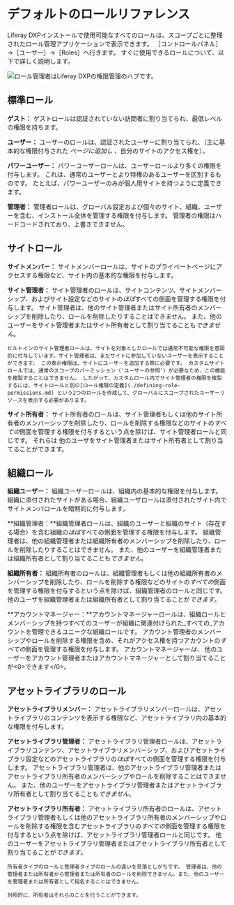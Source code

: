 # デフォルトのロールリファレンス

Liferay DXPインストールで使用可能なすべてのロールは、スコープごとに整理されたロール管理アプリケーションで表示できます。 ［コントロールパネル］&rarr;［ユーザー］&rarr;［Roles］へ行きます。 すぐに使用できるロールについて、以下で詳しく説明します。

![ロール管理者はLiferay DXPの権限管理のハブです。](./default-roles-reference/images/01.png)

## 標準ロール

**ゲスト：** ゲストロールは認証されていない訪問者に割り当てられ、最低レベルの権限を持ちます。

**ユーザー：** ユーザーのロールは、認証されたユーザーに割り当てられ、（主に基本的な権限付与された *ページに追加し* 、自分のサイトのアクセス権を）。

**パワーユーザー：** パワーユーザーロールは、ユーザーロールより多くの権限を付与します。 これは、通常のユーザーとより特権のあるユーザーを区別するものです。 たとえば、パワーユーザーのみが個人用サイトを持つように定義できます。

**管理者：** 管理者ロールは、グローバル設定および個々のサイト、組織、ユーザーを含む、インストール全体を管理する権限を付与します。 管理者の権限はハードコードされており、上書きできません。

## サイトロール

**サイトメンバー：** サイトメンバーロールは、サイトのプライベートページにアクセスする権限など、サイト内の基本的な権限を付与します。

**サイト管理者：** サイト管理者のロールは、サイトコンテンツ、サイトメンバーシップ、およびサイト設定などのサイトの*ほぼ*すべての側面を管理する権限を付与します。 サイト管理者は、他のサイト管理者またはサイト所有者のメンバーシップを削除したり、ロールを削除したりすることはできません。 また、他のユーザーをサイト管理者またはサイト所有者として割り当てることも*できません*。

```{note}
ビルトインのサイト管理者ロールは、サイトを対象としたロールでは通常不可能な権限を意図的に付与しています。サイト管理者は、まだサイトに参加していないユーザーを表示することができます。 この表示権限は、サイトにユーザーを追加する際に必要です。 カスタムサイトロールでは、通常のスコープのパーミッション（'ユーザーの参照'）が必要なため、この機能を複製することはできません。 したがって、カスタムロール内でサイト管理者の権限を複製するには、サイトロールと別の[ロール権限の定義](./defining-role-permissions.md) という2つのロールを作成して、グローバルにスコープされたユーザーリソースを表示する必要があります。
```

**サイト所有者：** サイト所有者のロールは、サイト管理者もしくは他のサイト所有者のメンバーシップを削除したり、ロールを削除する権限などのサイトの*すべての*側面を管理する権限を付与するという点を除けば、サイト管理者ロールと同じです。 それらは 他のユーザをサイト管理者またはサイト所有者として割り当てることができます。

## 組織ロール

**組織ユーザー：** 組織ユーザーロールは、組織内の基本的な権限を付与します。 組織に添付されたサイトがある場合、組織ユーザロールは添付されたサイト内でサイトメンバロールを暗黙的に付与します。

**組織管理者：**組織管理者ロールは、組織のユーザーと組織のサイト（存在する場合）を含む組織の*ほぼ*すべての側面を管理する権限を付与します。 組織管理者は、他の組織管理者または組織所有者のメンバーシップを削除したり、ロールを削除したりすることはできません。 また、他のユーザーを組織管理者または組織所有者として割り当てることも*できません*。

**組織所有者：** 組織所有者のロールは、組織管理者もしくは他の組織所有者のメンバーシップを削除したり、ロールを削除する権限などのサイトの*すべての*側面を管理する権限を付与するという点を除けば、組織管理者のロールと同じです。 他のユーザを組織管理者または組織所有者として割り当てることが*できます*。

**アカウントマネージャー：**アカウントマネージャーロールは、組織ロールとメンバーシップを持つすべてのユーザーが組織に関連付けられた_すべての_アカウントを管理できるユニークな組織ロールです。 アカウント管理者のメンバーシップやロールを削除する権限を含め、それがアクセス権を持つアカウントの*すべての*側面を管理する権限を付与します。 アカウントマネージャー*は、* 他のユーザーをアカウント管理者またはアカウントマネージャーとして割り当てることが<0>できます</0>。

## アセットライブラリのロール

**アセットライブラリメンバー：** アセットライブラリメンバーロールは、アセットライブラリのコンテンツを表示する権限など、アセットライブラリ内の基本的な権限を付与します。

**アセットライブラリ管理者：** アセットライブラリ管理者ロールは、アセットライブラリコンテンツ、アセットライブラリメンバーシップ、およびアセットライブラリ設定などのアセットライブラリの*ほぼ*すべての側面を管理する権限を付与します。 アセットライブラリ管理者は、他のアセットライブラリ管理者またはアセットライブラリ所有者のメンバーシップやロールを削除することはできません。 また、他のユーザーをアセットライブラリ管理者またはアセットライブラリ所有者として割り当てることも*できません*。

**アセットライブラリ所有者：** アセットライブラリ所有者のロールは、アセットライブラリ管理者もしくは他のアセットライブラリ所有者のメンバーシップやロールを削除する権限を含むアセットライブラリの*すべての*側面を管理する権限を付与するという点を除けば、アセットライブラリ管理者ロールと同じです。 他のユーザーをアセットライブラリ管理者またはアセットライブラリ所有者として割り当てることが*できます*。

```{note}
所有者タイプのロールと管理者タイプのロールの違いを見落としがちです。 管理者は、他の管理者または所有者から管理者または所有者のロールを削除できません。また、他のユーザーを管理者または所有者として指名することはできません。

対照的に、所有者はそれらのことを行うことができます。
```


<!-- commented out section as per LRDOCS-8188
## Account Roles

**Account Member:** The Account Member Role grants basic privileges within a Account, such as permission to visit the Account's private pages.

**Account Administrator:** Account Administrators are super users of their account. They have permissions to manage *almost* all aspects of a Account including Account content, Account memberships, and Account settings. Account Administrators cannot delete the membership of or remove Roles from other Account Administrators or Account Owners. They also *cannot* assign other Users as Account Administrators or Account Owners.
-->
